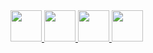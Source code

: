 <a href="https://www.instagram.com/crescent.chaos/">
  <img height="50" src="https://upload.wikimedia.org/wikipedia/commons/thumb/a/a5/Instagram_icon.png/2048px-Instagram_icon.png"/>
</a>
<a href="https://www.facebook.com/tsilverw7/">
  <img height="50" src="https://upload.wikimedia.org/wikipedia/commons/thumb/b/b8/2021_Facebook_icon.svg/2048px-2021_Facebook_icon.svg.png"/>
</a>
<a href="https://www.youtube.com/@crescent.1873">
  <img height="50" src="https://cdn-icons-png.flaticon.com/512/1384/1384060.png"/>
</a>
<a href="https://github.com/CrescentsChaos/Pokemon">
  <img height="50" src="https://media.discordapp.net/attachments/1001829969745420328/1047025058851328040/1669700605016.png"/>
</a>
